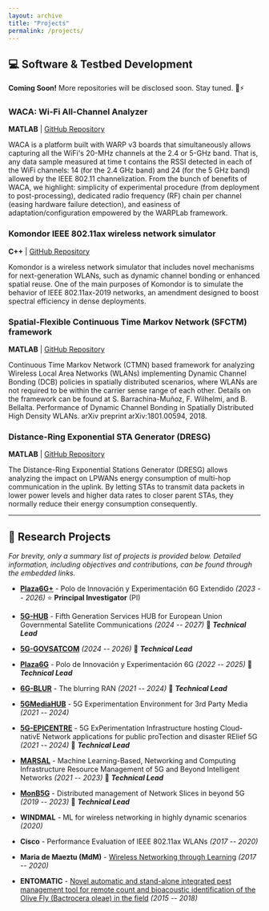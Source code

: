 ```yaml
---
layout: archive
title: "Projects"
permalink: /projects/
---
```


## 💻 Software & Testbed Development

**Coming Soon!** More repositories will be disclosed soon. Stay tuned. 🚀⚡

### WACA: Wi-Fi All-Channel Analyzer

**MATLAB** | [GitHub Repository](https://github.com/sergiobarra/WACA_WiFiAnalyzer)

WACA is a platform built with WARP v3 boards that simultaneously allows capturing all the WiFi's 20-MHz channels at the 2.4 or 5-GHz band. That is, any data sample measured at time t contains the RSSI detected in each of the WiFi channels: 14 (for the 2.4 GHz band) and 24 (for the 5 GHz band) allowed by the IEEE 802.11 channelization. From the bunch of benefits of WACA, we highlight: simplicity of experimental procedure (from deployment to post-processing), dedicated radio frequency (RF) chain per channel (easing hardware failure detection), and easiness of adaptation/configuration empowered by the WARPLab framework.

### Komondor IEEE 802.11ax wireless network simulator

**C++** | [GitHub Repository](https://github.com/wn-upf/Komondor)

Komondor is a wireless network simulator that includes novel mechanisms for next-generation WLANs, such as dynamic channel bonding or enhanced spatial reuse. One of the main purposes of Komondor is to simulate the behavior of IEEE 802.11ax-2019 networks, an amendment designed to boost spectral efficiency in dense deployments.

### Spatial-Flexible Continuous Time Markov Network (SFCTM) framework

**MATLAB** | [GitHub Repository](https://github.com/sergiobarra/SFCTMN)

Continuous Time Markov Network (CTMN) based framework for analyzing Wireless Local Area Networks (WLANs) implementing Dynamic Channel Bonding (DCB) policies in spatially distributed scenarios, where WLANs are not required to be within the carrier sense range of each other. Details on the framework can be found at S. Barrachina-Muñoz, F. Wilhelmi, and B. Bellalta. Performance of Dynamic Channel Bonding in Spatially Distributed High Density WLANs. arXiv preprint arXiv:1801.00594, 2018.

### Distance-Ring Exponential STA Generator (DRESG)

**MATLAB** | [GitHub Repository](https://github.com/sergiobarra/DRESG_lpwan)

The Distance-Ring Exponential Stations Generator (DRESG) allows analyzing the impact on LPWANs energy consumption of multi-hop communication in the uplink. By letting STAs to transmit data packets in lower power levels and higher data rates to closer parent STAs, they normally reduce their energy consumption consequently.

---

## 🔬 Research Projects

*For brevity, only a summary list of projects is provided below. Detailed information, including objectives and contributions, can be found through the embedded links.*

- **[Plaza6G+](https://www.plaza6g.eu/)** - Polo de Innovación y Experimentación 6G Extendido *(2023 -- 2026)* ⭐ **Principal Investigator** (PI)

- **[5G-HUB](https://5g-hub.eu/)** - Fifth Generation Services HUB for European Union Governmental Satellite Communications *(2024 -- 2027)* 🔧 **_Technical Lead_**
- **[5G-GOVSATCOM](https://5g-govsatcom.eu/)** *(2024 -- 2026)* 🔧 **_Technical Lead_**
- **[Plaza6G](https://www.plaza6g.eu/)** - Polo de Innovación y Experimentación 6G *(2022 -- 2025)* 🔧 **_Technical Lead_**
- **[6G-BLUR](https://6g-blur.cttc.es/)** - The blurring RAN *(2021 -- 2024)* 🔧 **_Technical Lead_**
- **[5GMediaHUB](https://www.5gmediahub.eu/)** - 5G Experimentation Environment for 3rd Party Media *(2021 -- 2024)*
- **[5G-EPICENTRE](https://www.5gepicentre.eu/)** - 5G ExPerimentation Infrastructure hosting Cloud-nativE Network applications for public proTection and disaster RElief 5G *(2021 -- 2024)* 🔧 **_Technical Lead_**
- **[MARSAL](https://www.marsalproject.eu/)** - Machine Learning-Based, Networking and Computing Infrastructure Resource Management of 5G and Beyond Intelligent Networks *(2021 -- 2023)* 🔧 **_Technical Lead_**
- **[MonB5G](https://www.monb5g.eu/)** - Distributed management of Network Slices in beyond 5G *(2019 -- 2023)* 🔧 **_Technical Lead_**
- **WINDMAL** - ML for wireless networking in highly dynamic scenarios *(2020)* 
- **Cisco** - Performance Evaluation of IEEE 802.11ax WLANs *(2017 -- 2020)* 
- **Maria de Maeztu (MdM)** - [Wireless Networking through Learning](https://www.upf.edu/web/mdm-dtic/projects/-/asset_publisher/Ef1was9TxNY4/content/id/6177174#.W0b83NUzapo) *(2017 -- 2020)* 
- **ENTOMATIC** - [Novel automatic and stand-alone integrated pest management tool for remote count and bioacoustic identification of the Olive Fly (Bactrocera oleae) in the field](https://www.upf.edu/web/entomatic/) *(2015 -- 2018)*